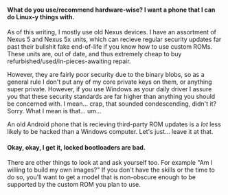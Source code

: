 #### What do you use/recommend hardware-wise? I want a phone that I can do Linux-y things with.

As of this writing, I mostly use old Nexus devices. I have an assortment of Nexus 5 and Nexus 5x units, which can recieve regular security updates far past their bullshit fake end-of-life if you know how to use custom ROMs. These units are, out of date, and thus extremely cheap to buy refurbished/used/in-pieces-awaiting repair.

However, they are fairly poor security due to the binary blobs, so as a general rule I don't put any of my core private keys on them, or anything super private. However, if you use Windows as your daily driver I assure you that these security standards are far higher than anything you should be concerned with. I mean... crap, that sounded condescending, didn't it? Sorry. What I mean is that... um...

An old Android phone that is recieving third-party ROM updates is a _lot_ less likely to be hacked than a Windows computer. Let's just... leave it at that.


#### Okay, okay, I get it, locked bootloaders are bad.

There are other things to look at and ask yourself too. For example "Am I willing to build my own images?" If you don't have the skills or the time to do so, you'll want to get a model that is non-obscure enough to be supported by the custom ROM you plan to use.
